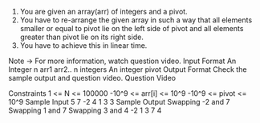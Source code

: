 1. You are given an array(arr) of integers and a pivot.
2. You have to re-arrange the given array in such a way that all elements smaller or equal to pivot lie on the left side of pivot and all elements greater than pivot lie on its right side.
3. You have to achieve this in linear time.

Note -> For more information, watch question video.
Input Format
An Integer n
arr1
arr2..
n integers
An integer pivot
Output Format
Check the sample output and question video.
Question Video

Constraints
1 <= N <= 100000
-10^9 <= arr[i] <= 10^9
-10^9 <= pivot <= 10^9
Sample Input
5
7
-2
4
1
3
3
Sample Output
Swapping -2 and 7
Swapping 1 and 7
Swapping 3 and 4
-2 1 3 7 4
